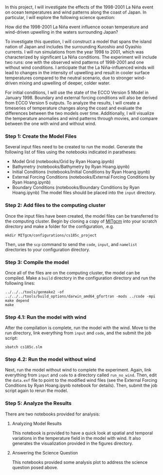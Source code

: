 In this project, I will investigate the effects of the 1998-2001 La Niña event on ocean temperatures and wind patterns along the coast of Japan. In particular, I will explore the following science question:

How did the 1998-2001 La Niña event influence ocean temperature and wind-driven upwelling in the waters surrounding Japan?

To investigate this question, I will construct a model that spans the island nation of Japan and includes the surrounding Kuroshio and Oyashio currents. I will run simulations from the year 1998 to 2001, which was characterized by significant La Niña conditions. The experiment will include two runs: one with the observed wind patterns of 1998-2001 and one without wind conditions. I anticipate that the La Niña-influenced winds will lead to changes in the intensity of upwelling and result in cooler surface temperatures compared to the neutral scenario, due to stronger wind-driven mixing and upwelling of deeper, colder water.

For initial conditions, I will use the state of the ECCO Version 5 Model in January 1998. Boundary and external forcing conditions will also be derived from ECCO Version 5 outputs. To analyze the results, I will create a timeseries of temperature changes along the coast and evaluate the differences between the two models over time. Additionally, I will visualize the temperature anomalies and wind patterns through movies, and compare between the one with wind and without wind.

### Step 1: Create the Model Files
Several input files need to be created to run the model. Generate the following list of files using the notebooks indicated in paratheses:
- Model Grid (notebooks/Grid by Ryan Hoang.ipynb)
- Bathymetry (notebooks/Bathymetry by Ryan Hoang.ipynb)
- Initial Conditions (notebooks/Initial Conditions by Ryan Hoang.ipynb)
- External Forcing Conditions (notebooks/External Forcing Conditions by Ryan Hoang.ipynb)
- Boundary Conditions (notebooks/Boundary Conditions by Ryan Hoang.ipynb)
The model files should be placed into the  `input` directory.

### Step 2: Add files to the computing cluster
Once the input files have been created, the model files can be transferred to the computing cluster. Begin by cloning a copy of [MITgcm](https://github.com/MITgcm/MITgcm) into your scratch directory and make a folder for the configuration, .e.g.
```
mkdir MITgcm/configurations/cs185c_project
```
Then, use the `scp` command to send the `code`, `input`, and `namelist` directories to your configuration directory. 

### Step 3: Compile the model
Once all of the files are on the computing cluster, the model can be compiled. Make a `build` directory in the configuration directory and run the following lines:
```
../../../tools/genmake2 -of ../../../tools/build_options/darwin_amd64_gfortran -mods ../code -mpi
make depend
make
```

### Step 4.1: Run the model with wind
After the compilation is complete, run the model with the wind. Move to the run directory, link everything from `input` and `code`, and the submit the job script:
```
sbatch cs185c.slm
```

### Step 4.2: Run the model without wind
Next, run the model without wind to complete the experiment. Again, link everything from `input` and `code` to a directory called `run_no_wind`. Then, edit the `data.exf` file to point to the modified wind files (see the External Forcing Conditions by Ryan Hoang.ipynb notebook for details). Then, submit the job script again to rerun the model.

### Step 5: Analyze the Results
There are two notebooks provided for analysis:
1. Analyzing Model Results

   This notebook is provided to have a quick look at spatial and temporal variations in the temperature field in the model with wind. It also generates the visualization provided in the figures directory.
   
2. Answering the Science Question
   
   This notebooks provided some analysis plot to address the science question posed above.

